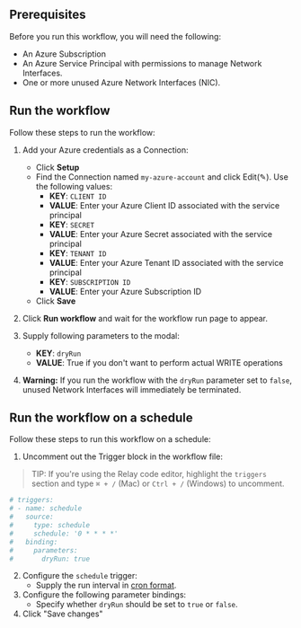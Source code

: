 ## Prerequisites  

Before you run this workflow, you will need the following:  
- An Azure Subscription  
- An Azure Service Principal with permissions to manage Network Interfaces.  
- One or more unused Azure Network Interfaces (NIC).   

## Run the workflow  

Follow these steps to run the workflow:  
1. Add your Azure credentials as a Connection:  
   - Click **Setup**  
   - Find the Connection named `my-azure-account` and click Edit(✎). Use the following values:  
      - **KEY**: `CLIENT ID`  
      - **VALUE**: Enter your Azure Client ID associated with the service principal  
      - **KEY**: `SECRET`  
      - **VALUE**: Enter your Azure Secret associated with the service principal  
      - **KEY**: `TENANT ID`  
      - **VALUE**: Enter your Azure Tenant ID associated with the service principal    
      - **KEY**: `SUBSCRIPTION ID`  
      - **VALUE**: Enter your Azure Subscription ID   
   - Click **Save**  

2. Click **Run workflow** and wait for the workflow run page to appear.  
3. Supply following parameters to the modal:  
   - **KEY**: `dryRun`  
   - **VALUE**: True if you don't want to perform actual WRITE operations   

4. **Warning:** If you run the workflow with the `dryRun` parameter set to
   `false`, unused Network Interfaces will immediately be terminated.  

## Run the workflow on a schedule  

Follow these steps to run this workflow on a schedule:  
1. Uncomment out the Trigger block in the workflow file:  

> TIP: If you're using the Relay code editor, highlight the `triggers` section and type `⌘ + /` (Mac) or `Ctrl + /` (Windows) to uncomment.  

```yaml
# triggers:
# - name: schedule
#   source:
#     type: schedule
#     schedule: '0 * * * *'
#   binding:
#     parameters:
#       dryRun: true
```

2. Configure the `schedule` trigger:  
   - Supply the run interval in [cron format](https://crontab.guru/).  
3. Configure the following parameter bindings:  
   - Specify whether `dryRun` should be set to `true` or `false`.  
4. Click "Save changes"